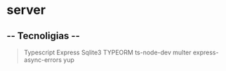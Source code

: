 # server

## -- Tecnoligias --

> Typescript
> Express
> Sqlite3
> TYPEORM
> ts-node-dev
> multer
> express-async-errors
>yup
